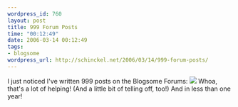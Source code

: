 ```yaml
--- 
wordpress_id: 760
layout: post
title: 999 Forum Posts
time: "00:12:49"
date: 2006-03-14 00:12:49
tags: 
- blogsome
wordpress_url: http://schinckel.net/2006/03/14/999-forum-posts/
---
```

I just noticed I've written 999 posts on the Blogsome Forums: ![][1] Whoa, that's a lot of helping! (And a little bit of telling off, too!) And in less than one year! 

   [1]: /images/999Posts.png


